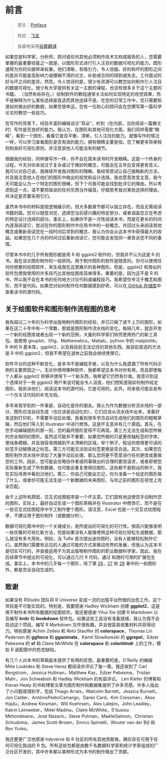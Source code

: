 # 前言

> 原文：[Preface](https://serialmentor.com/dataviz/preface.html)

> 校验：[飞龙](https://github.com/wizardforcel)

> 自豪地采用[谷歌翻译](https://translate.google.cn/)

如果您是科学家，分析师，顾问或任何其他必须制作技术文档或报告的人，您需要掌握的最重要技能之一就是，以图形形式进行引人注目的数据可视化的能力。图形通常为你的论据带来权重。他们清晰，有吸引力，令人信服。好的和坏的图形之间的差异可能是高影响力或模糊不清的论文，补助或合同的得到或失去，工作面试的好与坏之间的差异。然而，令人惊讶的是，很少有资源可以教您如何制作引人注目的数据可视化。很少有大学提供有关这一主题的课程，也没有很多关于这个主题的书籍。 （当然有些存在。）绘制软件的教程通常关注如何实现特定的视觉效果，而不是解释为什么某些选择是首选而其他选择不是。在您的日常工作中，您只需要知道如何做出好的数据，如果您很幸运，您有一位耐心的顾问会在您撰写第一篇科学论文时教您一些技巧。

在写作的背景下，经验丰富的编辑谈论“耳朵”，听到（在内部，当你阅读一篇散文时）写作是否良好的能力。我认为，在图形和其他可视化方面，我们同样需要“眼睛”，看到一个图形，看看它是否平衡，清晰，引人注目的能力。就像写作的情况一样，可以学习查看图形是否有效的能力。拥有眼睛主要是指，您了解更多简单规则和良好可视化原则，并注意其他人可能没有的细节。

根据我的经验，同样像写作一样，你不会在周末读书时开发眼睛。这是一个终身的过程，今天对你来说过于复杂或过于微妙的概念，可能会在五年后变得更有意义。我可以对自己说，我继续开发我对图形的理解。我经常尝试让自己接触新的方法，并且我注意他人在他们的图形中做出的视觉和设计选择。我也愿意改变主意。我今天可能会认为一个特定的图形很棒，但下个月我可能会找到批评它的理由。所以考虑到这一点，请不要把我说的任何东西当作福音。仔细思考我对某些选择的理由，并决定是否要采用它们。

虽然本书中的材料是按逻辑展示的，但大多数章节都可以独立存在，而且无需阅读书籍封面。您可以随意浏览，选择您当前感兴趣的特定部分，或者涵盖您正在考虑的特定设计选择的部分。事实上，如果你不是一次性阅读本书，而是在更长的时间内逐渐阅读它，尝试在你的图形制作中应用书中的一些概念，并回过头来阅读其他概念或重新阅读您在一段时间后学到的概念，我认为你会从这本书中获得最大的收益。如果您在几个月的时间过后重新阅读它，您可能会发现同一章告诉您不同的事情。

尽管本书中的几乎所有图形都是用 R 和 ggplot2 制作的，但我并不认为这是 R 的书。我在谈论图形制作的一般原则。用于制作图形的软件是随意的。你可以使用任何你想要的绘图软件，来生成我在这里展示的各种图形。但是，ggplot2 和类似的软件包使我使用的许多技巧比其他绘图库简单得多。重要的是，因为这不是 R 的书，所以我不会在本书的任何地方讨论代码或编程技巧。我希望你专注于概念和图形，而不是代码。如果您对如何制作任何数据感到好奇，可以在[ GitHub 存储库](https://github.com/clauswilke/dataviz)中查看该书的源代码。

## 关于绘图软件和图形制作流程图的思考

我有超过二十年的为科学出版物制作图形的经验，并已只做了成千上万的图形。如果在这二十年中有一个常数，那就是图形制作流水线的变化。每隔几年，就会开发一个新的绘图库或者出现一个新的范例，大量的科学家们转而使用热门的新工具包。我使用 gnuplot，Xfig，Mathematica，Matlab，python 中的 matplotlib，R 中的 R 基本库，ggplot2，以及我目前无法记住的其他东西。我目前首选的方法是 R 中的 ggplot2，但我不希望在退休之前我会继续使用它。

软件平台的这种不断变化，是本书不是编程手册，以及为什么我遗漏了所有代码示例的主要原因之一。无论你使用哪种软件，我都希望这本书对你有用，而且即使每个人都从 ggplot2 转移并使用下一个新东西，我希望它仍然有价值。我意识到这个选择对于一些 ggplot2 用户来说可能会令人沮丧，他们想知道我如何制作给定图形。我告诉他们，阅读这本书的源代码，它是可用的。此外，将来我可能会发布一个仅关注代码的补充文档。

多年来我学到的一件事是，自动化是你的朋友。我认为作为数据分析流水线的一部分，图形应该自动生成（也应该是自动化的），它们应该从流水线中出来，准备好发送到打印机，不需要手动后处理。我看到很多学员自动生成他们的图形的粗略草稿，然后他们导入到 Illustrator 中进行修饰。这是坏主意并有几个原因。首先，在您手动编辑图形的那一刻，您的最终图形变得不可再现。第三方无法生成和您所做的完全相同的图形。虽然这可能并不重要，如果您所做的只是更改轴标签的字体，使线条模糊，并且很容易跨越到不太清晰的区域。举个例子，假设你想用更可读的标签手动替换谜之标签。第三方可能无法验证标签更换是否合适。其次，如果您在图形制作流水线中添加了大量手动后处理，那么您将更不愿意进行任何更改或重做您的工作。因此，您可能会忽略协作者或同事做出的合理的更改请求，或者即使您实际重新生成了所有数据，也可能会重复使用旧图形。这些都不是假设的例子。我在实际场景中看到过他们。第三，你自己可能会忘记，你为准备一个给定的图形做了什么，或者你可能无法生成一个新数据的未来图形，与你之前的图形在视觉上完全匹配。

由于上述所有原因，交互式绘图程序是一个坏主意。它们固有地迫使您手动制作您的图形。实际上，最好自动生成一个图形草稿并在 Illustrator 中修饰它，而不是在一些交互式绘图程序中手工制作整个图形。请注意，Excel 也是一个交互式绘图程序，不建议用于图形制作（或数据分析）。

数据可视化图书中的一个关键成分，是所提出的可视化的可行性。很高兴能够发明一些优雅的可视化新方法，但是如果没有人能够使用这种可视化轻松生成数据，那么就没有多大用处。例如，当 Tufte 首次提出迷你图时，没有人能够轻松制作它们。虽然我们需要有远见的人通过可能的方式来推动世界的发展，但我认为这本书是切实可行的，并直接适用于为其出版物制作图形的职业数据科学家。因此，我在后续章节中提出的可视化，可以通过几行 R 代码，通过 和随时可用的扩展包生成。事实上，本书中的几乎每一个图形，除了第 [26](no-3d.html#no-3d)，[27](image-file-formats.html#image-file-formats) 和 [28](choosing-visualization-software.html#choosing-visualization-software) 章中的一些图形外，都是完全自动生成的。

## 致谢

如果没有 RStudio 团队将 R Universe 变成一流的出版平台所做的出色工作，这个项目是不可能实现的。特别是，我要感谢 Hadley Wickham 创建 **ggplot2**，这是用于制作本书所有数据的绘图软件。我还要感谢 Yihui Xie 创建 R Markdown 以及编写 **knitr** 和 **bookdown** 软件包。如果这些工具没有准备就绪，我认为我不会启动这个项目。编写 R Markdown 文件很有趣，并且很容易收集材料并获得动力。特别感谢 Achim Zeileis 和 Reto Stauffer 的 **colorspace**，Thomas Lin Pedersen 的 **ggforce** 和 **gganimate**，Kamil Slowikowski 的 **ggrepel**，Edzer Pebesma 的 **sf** 和 Claire McWhite 在 **colorspace** 和 **colorblindr** 上的工作，模拟 R 装配图中的色觉缺陷。

有几个人对本书的草稿版本提供了有用的反馈。最重要的是，O'Reilly 的编辑 Mike Loukides 和 Steve Haroz 都阅读并评论了每一章。我还收到了 Carl Bergstrom，Jessica Hullman，Matthew Kay，Edzer Pebesma，Tristan Mahr，Jon Schwabish 和 Hadley Wickham 的有益评论。 Len Kiefer 的博客和 Kieran Healy 的书和博客文章为图形制作和数据集提供了许多灵感。许多人指出了小问题或错别字，包括 Thiago Arrais，Malcolm Barrett，Jessica Burnett，Jon Calder，AntônioPedroCamargo，Daren Card，Kim Cressman，Akos Hajdu，Andrew Kinsman，Will Koehrsen，Alex Lalejini，John Leadley，Katrin Leinweber，Mikel Madina，Claire McWhite，S'busiso Mkhondwane，Jose Nazario，Steve Putman，MaëlleSalmon，Christian Schudoma，James Scott-Brown，Enrico Spinielli，Wouter van der Bijl 和 Ron Yurko。

我还要更广泛地感谢 tidyverse 和 R 社区的所有其他贡献者。确实存在可用于任何可视化挑战的 R 包。所有这些包都是由数千名数据科学家和统计学家组成的广泛社区开发的，其中许多都以某种形式为本书的制作做出了贡献。